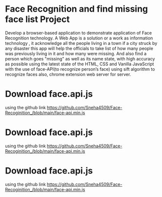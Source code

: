 # Face Recognition and find missing face list Project
Develop a browser-based application to demonstrate application of Face Recognition technology.
A Web App is a solution or a work as information technology , it acknowledge all the people living in a town if
a city struck by any disaster this app will help the officials to take list of how many people was
previously living in it and how many were missing. And also find a person which goes "missing" as well as its name state, with high accuracy as possible using the latest
state of the HTML, CSS and Vanilla JavaScript with the use of face-API(to recognize person’s face) using sift algorithm to recognize faces also, chrome extension web
server for server.


# Download face.api.js 
using the github link https://github.com/Sneha4509/Face-Recoginition_/blob/main/face-api.min.js

# Download face.api.js 
using the github link https://github.com/Sneha4509/Face-Recoginition_/blob/main/face-api.min.js

# Download face.api.js 
using the github link https://github.com/Sneha4509/Face-Recoginition_/blob/main/face-api.min.js
